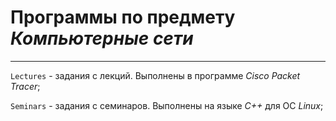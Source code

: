 # Программы по предмету *Компьютерные сети*

---

` Lectures ` - задания с лекций. Выполнены в программе *Cisco Packet Tracer*;

` Seminars ` - задания с семинаров. Выполнены на языке *С++* для ОС *Linux*;